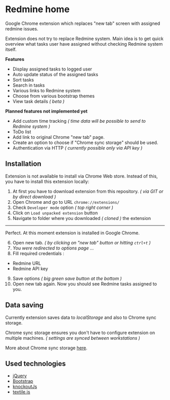 # Redmine home
Google Chrome extension which replaces "new tab" screen with assigned redmine issues.

Extension does not try to replace Redmine system. Main idea is to get quick overview what tasks user have assigned without checking Redmine system itself.

**Features** 
* Display assigned tasks to logged user
* Auto update status of the assigned tasks
* Sort tasks
* Search in tasks
* Various links to Redmine system
* Choose from various bootstrap themes
* View task details _( beta )_

**Planned features not implemented yet**
* Add custom time tracking *( time data will be possible to send to Redmine system )*
* ToDo list
* Add link to original Chrome "new tab" page. 
* Create an option to choose if "Chrome sync storage" should be used.
* Authentication via HTTP *( currently possible only via API key )* 

## Installation
Extension is not available to install via Chrome Web store. Instead of this, you have to install this extension locally: 

 
1. At first you have to download extension from this repository. *( via GIT or by direct download )*
2. Open Chrome and go to URL `chrome://extensions/`
3. Check `Developer mode` option *( top right corner )*
4. Click on `Load unpacked extension` button
5. Navigate to folder where you downloaded *( cloned )* the extension

---

Perfect. At this moment extension is installed in Google Chrome.
 
6. Open new tab. *( by clicking on "new tab" button or hitting `ctrl+t` )*
7. *You were redirected to options page ...*
8. Fill required credentials : 
  * Redmine URL
  * Redmine API key
9. Save options *( big green save button at the bottom )*
10. Open new tab again. Now you should see Redmine tasks assigned to you.


## Data saving 
Currently extension saves data to *localStorage* and also to Chrome sync storage.

Chrome sync storage ensures you don't have to configure extension on multiple machines. *( settings are synced between workstations )*

More about Chrome sync storage [here](https://developer.chrome.com/extensions/storage).

## Used technologies 

* [jQuery](https://github.com/jquery/jquery-dist.git)
* [Bootstrap](https://github.com/twbs/bootstrap) 
* [knockoutJs](http://knockoutjs.com/)
* [textile.js](http://www.ben-daglish.net/textile/textile.js)

